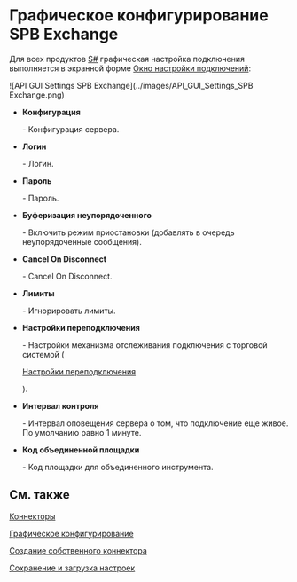 # Графическое конфигурирование SPB Exchange

Для всех продуктов [S\#](StockSharpAbout.md) графическая настройка подключения выполняется в экранной форме [Окно настройки подключений](API_UI_ConnectorWindow.md):

![API GUI Settings SPB Exchange](../images/API_GUI_Settings_SPB Exchange.png)

- **Конфигурация**

   \- Конфигурация сервера.
- **Логин**

   \- Логин.
- **Пароль**

   \- Пароль.
- **Буферизация неупорядоченного**

   \- Включить режим приостановки (добавлять в очередь неупорядоченные сообщения).
- **Cancel On Disconnect**

   \- Cancel On Disconnect.
- **Лимиты**

   \- Игнорировать лимиты.
- **Настройки переподключения**

   \- Настройки механизма отслеживания подключения с торговой системой (

  [Настройки переподключения](Reconnect.md)

  ). 
- **Интервал контроля**

   \- Интервал оповещения сервера о том, что подключение еще живое. По умолчанию равно 1 минуте. 
- **Код объединенной площадки**

   \- Код площадки для объединенного инструмента. 

## См. также

[Коннекторы](API_Connectors.md)

[Графическое конфигурирование](API_ConnectorsUIConfiguration.md)

[Создание собственного коннектора](ConnectorCreating.md)

[Сохранение и загрузка настроек](API_Connectors_SaveConnectorSettings.md)
